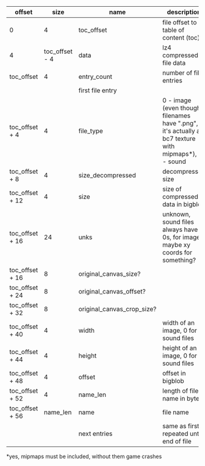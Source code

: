 | offset | size | name | description |
|-|-|-|-|
| 0 | 4 | toc_offset | file offset to table of content (toc) |
| 4 | toc_offset - 4 | data | lz4 compressed file data |
| toc_offset | 4 | entry_count | number of file entries |
||| first file entry ||
| toc_offset +  4 |  4 | file_type | 0 - image (even though filenames have ".png", it's actually a bc7 texture with mipmaps\*), 1 - sound |
| toc_offset +  8 |  4 | size_decompressed | decompressed size |
| toc_offset + 12 |  4 | size | size of compressed data in bigblob |
| toc_offset + 16 | 24 | unks | unknown, sound files always have 0s, for images maybe xy coords for something? |
| toc_offset + 16 |  8 | original_canvas_size? | |
| toc_offset + 24 |  8 | original_canvas_offset? | |
| toc_offset + 32 |  8 | original_canvas_crop_size? | |
| toc_offset + 40 |  4 | width | width of an image, 0 for sound files |
| toc_offset + 44 |  4 | height | height of an image, 0 for sound files |
| toc_offset + 48 |  4 | offset | offset in bigblob |
| toc_offset + 52 |  4 | name_len | length of file name in bytes |
| toc_offset + 56 | name_len | name | file name |
||| next entries | same as first, repeated until end of file |

\*yes, mipmaps must be included, without them game crashes
